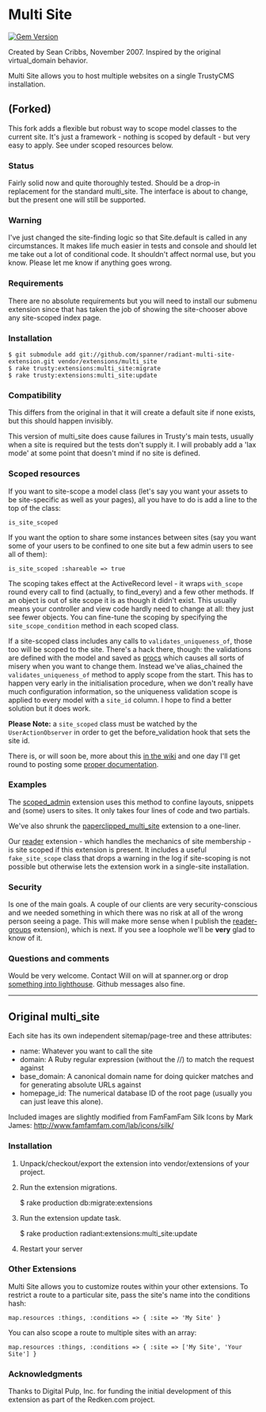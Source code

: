 # Multi Site #

[![Gem Version](https://badge.fury.io/rb/trusty-multi-site-extension.svg)](http://badge.fury.io/rb/trusty-multi-site-extension)

Created by Sean Cribbs, November 2007. Inspired by the original virtual_domain behavior.

Multi Site allows you to host multiple websites on a single TrustyCMS installation.

## (Forked) ##

This fork adds a flexible but robust way to scope model classes to the current site. It's just a framework - nothing is scoped by default - but very easy to apply. See under scoped resources below.

### Status ###

Fairly solid now and quite thoroughly tested. Should be a drop-in replacement for the standard multi_site. The interface is about to change, but the present one will still be supported.

### Warning ###

I've just changed the site-finding logic so that Site.default is called in any circumstances. It makes life much easier in tests and console and should let me take out a lot of conditional code. It shouldn't affect normal use, but you know. Please let me know if anything goes wrong.

### Requirements ###

There are no absolute requirements but you will need to install our submenu extension since that has taken the job of showing the site-chooser above any site-scoped index page.

### Installation ###

	$ git submodule add git://github.com/spanner/radiant-multi-site-extension.git vendor/extensions/multi_site
	$ rake trusty:extensions:multi_site:migrate
	$ rake trusty:extensions:multi_site:update

### Compatibility ###

This differs from the original in that it will create a default site if none exists, but this should happen invisibly.

This version of multi_site does cause failures in Trusty's main tests, usually when a site is required but the tests don't supply it. I will probably add a 'lax mode' at some point that doesn't mind if no site is defined.

### Scoped resources ###

If you want to site-scope a model class (let's say you want your assets to be site-specific as well as your pages), all you have to do is add a line to the top of the class:

	is_site_scoped

If you want the option to share some instances between sites (say you want some of your users to be confined to one site but a few admin users to see all of them):

	is_site_scoped :shareable => true

The scoping takes effect at the ActiveRecord level - it wraps `with_scope` round every call to find (actually, to find_every) and a few other methods. If an object is out of site scope it is as though it didn't exist. This usually means your controller and view code hardly need to change at all: they just see fewer objects. You can fine-tune the scoping by specifying the `site_scope_condition` method in each scoped class.

If a site-scoped class includes any calls to `validates_uniqueness_of`, those too will be scoped to the site. There's a hack there, though: the validations are defined with the model and saved as [procs](http://casperfabricius.com/site/2008/12/06/removing-rails-validations-with-metaprogramming/) which causes all sorts of misery when you want to change them. Instead we've alias_chained the `validates_uniqueness_of` method to apply scope from the start. This has to happen very early in the initialisation procedure, when we don't really have much configuration information, so the uniqueness validation scope is applied to every model with a `site_id` column. I hope to find a better solution but it does work.

**Please Note:** a `site_scoped` class must be watched by the `UserActionObserver` in order to get the before_validation hook that sets the site id.

There is, or will soon be, more about this [in the wiki](https://github.com/pgharts/trusty-multi-site-extension) and one day I'll get round to posting some [proper documentation](http://spanner.org/radiant/multi_site).



### Examples ###

The [scoped_admin](http://github.com/spanner/radiant-scoped-admin-extension) extension uses this method to confine layouts, snippets and (some) 
users to sites. It only takes four lines of code and two partials.

We've also shrunk the [paperclipped_multi_site](https://github.com/pgharts/trusty-clipped-extension) extension to a one-liner.

Our [reader](http://github.com/spanner/radiant-reader-extension) extension - which handles the mechanics of site membership - is site scoped if this extension is present. It includes a useful `fake_site_scope` class that drops a warning in the log if site-scoping is not possible but otherwise lets the extension work in a single-site installation.

### Security ###

Is one of the main goals. A couple of our clients are very security-conscious and we needed something in which there was no risk at all of the wrong person seeing a page. This will make more sense when I publish the [reader-groups](http://github.com/spanner/radiant-reader-groups-extension) extension), which is next. If you see a loophole we'll be __very__ glad to know of it.

### Questions and comments ###

Would be very welcome. Contact Will on will at spanner.org or drop [something into lighthouse](http://spanner.lighthouseapp.com/projects/26912-radiant-extensions). Github messages also fine.

- - -

## Original multi_site ##

Each site has its own independent 
sitemap/page-tree and these attributes:

* name: Whatever you want to call the site
* domain: A Ruby regular expression (without the //) to match the request against
* base_domain: A canonical domain name for doing quicker matches and for generating absolute URLs against
* homepage_id: The numerical database ID of the root page (usually you can just leave this alone).

Included images are slightly modified from FamFamFam Silk Icons by Mark James: http://www.famfamfam.com/lab/icons/silk/

### Installation ###

1) Unpack/checkout/export the extension into vendor/extensions of your 
   project.

2) Run the extension migrations.

	$ rake production db:migrate:extensions

3) Run the extension update task.

	$ rake production radiant:extensions:multi_site:update

4) Restart your server

### Other Extensions ###

Multi Site allows you to customize routes within your other extensions. To
restrict a route to a particular site, pass the site's name into the
conditions hash:

	map.resources :things, :conditions => { :site => 'My Site' }

You can also scope a route to multiple sites with an array:

	map.resources :things, :conditions => { :site => ['My Site', 'Your Site'] }

### Acknowledgments ###

Thanks to Digital Pulp, Inc. for funding the initial development of this
extension as part of the Redken.com project.
